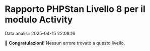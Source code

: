 # Rapporto PHPStan Livello 8 per il modulo Activity

Data analisi: 2025-04-15 22:08:16

🎉 **Congratulazioni!** Nessun errore trovato a questo livello.

